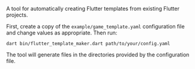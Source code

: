 A tool for automatically creating Flutter templates 
from existing Flutter projects.

First, create a copy of the `example/game_template.yaml` configuration file
and change values as appropriate. Then run:

```shell
dart bin/flutter_template_maker.dart path/to/your/config.yaml
```

The tool will generate files in the directories provided by the configuration
file.
